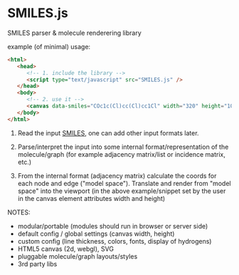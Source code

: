 SMILES.js
=========

SMILES parser &amp; molecule renderering library

example (of minimal) usage:

```html
<html>
   <head>
      <!-- 1. include the library -->	
      <script type="text/javascript" src="SMILES.js" />
   </head>
   <body>
      <!-- 2. use it -->
      <canvas data-smiles="COc1c(Cl)cc(Cl)cc1Cl" width="320" height="100"></canvas>
   </body>
</html>
```

1. Read the input [SMILES](http://en.wikipedia.org/wiki/SMILES),
   one can add other input formats later. 

2. Parse/interpret the input into some internal format/representation
   of the molecule/graph (for example adjacency matrix/list or
   incidence matrix, etc.)

3. From the internal format (adjacency matrix) calculate the coords
   for each node and edge ("model space").
   Translate and render from "model space" into the viewport (in the
   above example/snippet set by the user in the canvas element
   attributes width and height)

NOTES:
- modular/portable (modules should run in browser or server side)
- default config / global settings (canvas width, height)
- custom config (line thickness, colors, fonts, display of hydrogens)
- HTML5 canvas (2d, webgl), SVG
- pluggable molecule/graph layouts/styles
- 3rd party libs
